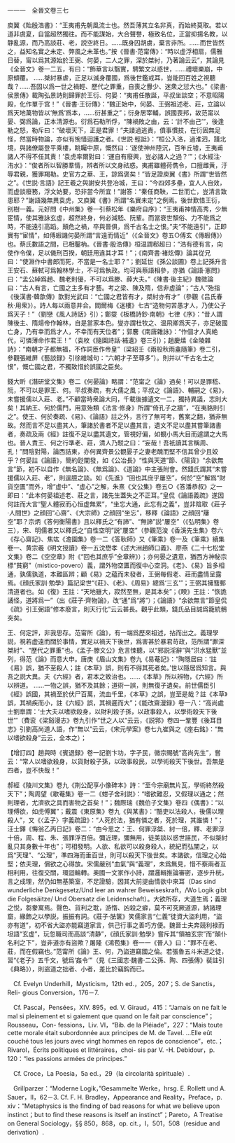 一一一　全晉文卷三七

庾翼《貽殷浩書》：“王夷甫先朝風流士也。然吾薄其立名非真，而始終莫取。若以道非虞夏，自當超然獨往。而不能謀始，大合聲譽，極致名位，正當抑揚名教，以静亂源，而乃高談莊、老，説空終日。……既身囚胡虜，棄言非所。……而世皆然之，益知名實之未定、弊風之未革也。”按《晉書·范甯傳》：“時以虚浮相扇，儒雅日替，甯以爲其源始於王弼、何晏，二人之罪，深於桀紂，乃著論云云”，其論見《全晉文》卷一二五，有曰：“飾華言以翳實，騁繁文以惑世，……禮壞樂崩，中原傾覆。
……桀紂暴虐，正足以滅身覆國，爲後世鑑戒耳，豈能回百姓之視聽哉？……吾固以爲一世之禍輕、歷代之罪重，自喪之釁少、迷衆之愆大也。”《梁書·侯景傳》載陶弘景詩則歸罪於王衍、何晏：“夷甫任散誕，平叔坐談空；不意昭陽殿，化作單于宫！”《晉書·王衍傳》：“魏正始中，何晏、王弼祖述老、莊，立論以爲天地萬物皆以‘無爲’爲本，……衍甚重之”；衍身居宰輔，誤國喪邦，故范甯以晏、弼爲論，正本清源也。衍爲石勒所俘，“陳禍敗之由，云：‘計不由己’”，後逢勒之怒，勒斥曰：“破壞天下，正是君罪！”夫諉過逃責，僨事慣技，在衍固無足怪，然當時物論，亦似有惋惜迴護之者。《世説·輕詆》：“桓公入洛，過淮泗，踐北境，與諸僚屬登平乘樓，眺矚中原，慨然曰：‘遂使神州陸沉，百年丘墟，王夷甫諸人不得不任其責！’袁虎率爾對曰：‘運自有廢興，豈必諸人之過？’”；《水經注·洧水》：“俊者所以智勝羣情，辨者所以文身祛惑。夷甫雖體荷儁令，口擅雌黄，汙辱君親，獲罪羯勒。史官方之華、王，諒爲褒矣！”皆足證庾翼《書》所謂“世皆然之”。《世説·言語》記王羲之與謝安共登冶城，王曰：“今四郊多壘，宜人人自效，而虚談廢務，浮文妨要，恐非當今所宜！”謝答：“秦任商鞅，二世而亡，豈清言致患耶？”謝語幾無異袁虎，又庾翼《書》所謂“名實未定”之例焉。後世歎惜王衍，别樹一義。元好問《中州集》卷一引蔡松年《樂府自序》：“王夷甫神情高秀，少無宦情，使其雅詠玄虚，超然終身，何必減嵇、阮輩。而當衰世頽俗、力不能爲之時，不能遠引高蹈。顛危之禍，卒與晉俱，爲千古名士之恨。”夫“不能遠引”，正即實有“宦情”，如傅嘏譏何晏所謂“言遠而情近”（《全晉文》卷五○傅玄《傳嘏傳》）也。蔡氏數語之間，已相鑿枘。《晉書·殷浩傳》桓温謂郗超曰：“浩有德有言，向使作令僕，足以儀刑百揆，朝廷用違其才耳！”；《南齊書·褚炫傳》論其從兄曰：“使淵作中書郎而死，不當是一名士耶？”；劉延世《孫公談圃》卷上記孫升言王安石、蘇軾可爲翰林學士，不可爲執政。均可與蔡語相參，亦猶《論語·憲問》曰：“孟公綽爲趙、魏老則優，不可以爲滕、薛大夫。”《陳書·後主紀》魏徵論曰：“古人有言，亡國之主多有才藝。考之梁、陳及隋，信非虚論”；“古人”殆指《後漢書·韓歆傳》歆對光武曰：“亡國之君皆有才，桀紂亦有才”（參觀《吕氏春秋·用衆》）。詩人每以兩意并合。閻爾梅《迷樓》七古“造物何苦愚才人，乃使公子爲天子！”（劉戀《風人詩話》引）；鄭燮《板橋詩鈔·南朝》七律《序》：“昔人謂陳後主、隋煬帝作翰林，自是當家本色。燮亦謂杜牧之、温飛卿爲天子，亦足破國亡身，乃有幸而爲才人，不幸而有天位者”；郭麐《南唐雜詠》：“作個才人真絶代，可憐薄命作君王！”（袁枚《隨園詩話·補遺》卷三引）；趙慶熺《金陵雜詩》：“南朝才子都無福，不作詞臣作帝皇”（梁紹壬《兩般秋雨盦隨筆》卷二引，參觀張維屏《藝談録》引徐維城句：“六朝才子至尊多”）。則并以“千古名士之恨”，慨亡國之君，不獨致惜於誤國之臣矣。

錢大昕《潛研堂文集》卷二《何晏論》略謂：“范甯之《論》過矣！可以是罪嵇、阮，不可以是罪王、何。平叔奏疏，有大儒之風；平叔之《論語》、輔嗣之《易》，未嘗援儒以入莊、老。”不顧當時衆論大同，千載後據遺文一二，獨持異議，志則大矣！其納王、何於儒門，用意殆類《法言·修身》所謂“倚孔子之牆”，“在夷貉則引之”。使王、何於奏疏、《易》、《論語》註之外，言行了無可考，舊案之翻，猶非無故。然而言不足以盡其人，筆諸於書者不足以盡其言，遺文不足以盡其嘗筆諸書者，奏疏及兩《經》註復不足以盡其遺文，管視好偏，如覩小馬大目而遽謂之大馬也。晉人責王、何之行準老、莊，清人乃駁之曰：“妄哉！吾衹讀其言稱周、孔！”問陰對陽，論西詰東，亦何異齊景公覩晏子之妻老醜而堅不信其曾少且姣乎？何晏註《論語》，簡約尟闡發，如《公冶長》“性與天道”節、《陽貨》“余欲無言”節，初不以自作《無名論》、《無爲論》、《道論》中主張附會。然錢氏謂其“未嘗援儒以入莊、老”，則逞臆之談。如《先進》“回也其庶乎屢空”，何於“空”解爲“財貨空匱”而外，增“虚中”、“虚心”之解，朱熹《文公集》卷五○《答潘恭叔》之一即曰：“此本何晏祖述老、莊之言，諸先生蓋失之不正耳。”皇侃《論語義疏》遂因何註而大言“聖人體寂而心恒虚無累”，“坐忘大通，此忘有之義”，豈非陰取《莊子·人間世》之顔回“心齋”、《大宗師》之顔回“坐忘”，移釋《論語》之顔回“屨空”耶？宗炳《答何衡陽書》且以釋氏之“有諦”、“無諦”説“屢空”（《弘明集》卷三），宋、明儒者又以釋氏之“自性空明”説“屢空”（參觀范浚《香溪先生集》卷六《存心齋記》、焦竑《澹園集》卷一二《答耿師》又《筆乘》卷一及《筆乘》續集卷一、黄宗羲《明文授讀》卷一五沈懋孝《述大洲趙師口義》、廖燕《二十七松堂文集》卷二《空空章》附《“回也其庶乎”全章辨》）；亦何晏之遺意，猶西方神秘宗標“貧窮”（mistico-povero）義，謂外物空匱而復中心空洞。《老》、《易》旨多相通，孰儒孰道，本難區辨；顧《易》之藴而未發者，王弼每假老、莊而盡情呈露焉。《顔氏家訓·勉學》篇記梁世“《莊》、《老》、《周易》總爲‘三玄’”；王弼其擁篲郵清道者也。如《復》王註：“天地雖大，寂然至無，是其本矣”；《睽》王註：“恢詭譎怪，道將爲一”（出《莊子·齊物論》，改“通”爲“將”）；《論語》“余欲無言”節皇侃《疏》引王弼語“修本廢言，則天行化”云云甚長。觀乎此類，錢氏品目誠爲籠統鶻突矣。

王、何定評，非我思存。范甯所《論》，有一端爲歷來祖述，拈而出之。義理學説，視若虚遠而闊於事情，實足以禍天下後世，爲害甚於暴君苛政，范所謂“罪深桀紂”、“歷代之罪重”也。《孟子·滕文公》危言悚聽，以“邪説淫辭”與“洪水猛獸”並列，得范《論》而意大申。唐庚《眉山文集》卷九《易菴記》：“陶隱居曰：‘註《易》誤，猶不至殺人；註《本草》誤，則有不得其死者矣。’世以隱居爲知言。與吾之説大異。夫《六經》者，君本之致治也。……《本草》所以辨物，《六經》所以辨道。
……一物之誤，猶不及其餘；道術一誤，則無復孑遺矣。前世儒臣引《經》誤國，其禍至於伏尸百萬，流血千里，《本草》之誤，豈至是哉？註《本草》誤，其禍疾而小，註《六經》誤，其禍遲而大”；《能改齋漫録》卷一八：“高尚處士劉臯謂：‘士大夫以嗜欲殺身，以財利殺子孫，以政事殺人，以學術殺天下後世’”（費衮《梁谿漫志》卷九引作“世之人以”云云，《説郛》卷四一鞏豐《後耳目志》引劉高尚道人語，作“無以”云云，《宋元學案》卷七九崔與之《座右銘》：“無以嗜欲殺身”云云，全本之）；

【增訂四】趙與時《賓退録》卷一記劉卞功，字孑民，徽宗賜號“高尚先生”，嘗云：“常人以嗜欲殺身，以貨財殺子孫，以政事殺民，以學術殺天下後世。吾無是四者，豈不快哉！”

郝經《陵川文集》卷九《荆公配享小像碑本》詩：“至今宗廟無片瓦，學術終然殺天下”；陶周望《歇菴集》卷一二《蚶子舍利説》：“嗜欲難忍，又假理以通之；然則理者，尤濟欲之具而害物之首矣！”；魏際瑞《魏伯子文集》卷四《偶書》：“以理傅欲，如虎傅翼”；戴震《東原集》卷九《與某書》：“酷吏以法殺人，後儒以理殺人”，又《〈孟子〉字義疏證》：“人死於法，猶有憐之者，死於理，其誰憐！”；汪士鐸《悔翁乙丙日記》卷二：“由今思之：王、何罪浮桀、紂一倍，釋、老罪浮十倍，周、程、朱、張罪浮百倍。彌近理，彌無用，徒美談以惑世誣民，不似桀紂亂只其身數十年也”；可相發明。人欲、私欲可以殺身殺人，統紀而弘闡之，以爲“天理”、“公理”，準四海而垂百世，則可以殺天下後世矣。本諸欲，信理之心始堅；依夫理，償欲之心得放。宋儒嚴别“血氣”與“義理”，未爲無見，惜不察兩者互相利用，往復交關，環迴輪轉。奥國一文家作小詩，謂邏輯推論審密，逐步升桄，言之成理，然仍如無基築室，不足證驗，因其大前提由情欲中來耳（Das sind wunderliche Denkgesetz/Und leer an wahrer Beweiseskraft，/Wo Logik gibt die Folgesäitze/
Und Obersatz die Leidenschaft）。大欲所存，大道生焉；義理之悦，芻豢寓焉。聲色、貨利之耽，游惰、凶殺之癖，莫不可究厥道源，納諸理窟，緣飾之以學説，振振有詞。《莊子·胠箧》笑儒家言“仁義”徒資大盜利用，“盜亦有道”，初不省大盜亦能竊道家言，供己行事之善巧方便。魏晉士夫奔競利禄而坦語“玄虚”，玩忽職司而高談“清静”，《顔氏家訓·勉學》嘗斥其“領袖玄宗”而“顛仆名利之下”，豈非道亦有盜歟？屠隆《鴻苞集》卷一一《晉人》曰：“罪不在老、莊，而在假竊也。”范甯所《論》王、何，乃盜道竊國之倫。若張魯五斗米道之徒，習“《老子》五千文，號爲‘姦令’”（見《三國志·魏書·二公孫、陶、四張傳》裴註引《典略》），則盜道之拙者、小者，差比於竊鈎而已。











　Cf. Evelyn Underhill，Mysticism，12th ed.，205，207；S. de Sanctis，Reli-
gious Conversion，176－7.

　Cf. Pascal，Pensées，XIV. 895，ed. V. Giraud，415：“Jamais on ne fait le mal si pleinement et si gaiement que quand on le fait par conscience”；Rousseau，Con-
fessions，Liv. VI，“Bib. de la Pléiade”，227：“Mais toute cette morale était subordonnée aux principes de M. de Tavel. ...Elle eût couché tous les jours avec vingt hommes en repos de conscience”，etc.；Rivarol，Écrits politiques et littéraires，choi-
sis par V. -H. Debidour，p. 120：“les passions armées de principes.”

　Cf. Croce，La Poesia，5a ed.，29（la circolarità spirituale）.

　Grillparzer：“Moderne Logik，”Gesammelte Werke，hrsg. E. Rollett und A. Sauer，II，62－3. Cf. F. H. Bradley，Appearance and Reality，Preface，p. xiv：“Metaphysics is the finding of bad reasons for what we believe upon instinct；but to find these reasons is itself an instinct”；Pareto，A Treatise on General Sociology，§§ 850，868，op. cit.，I，501，508（residue and derivation）.